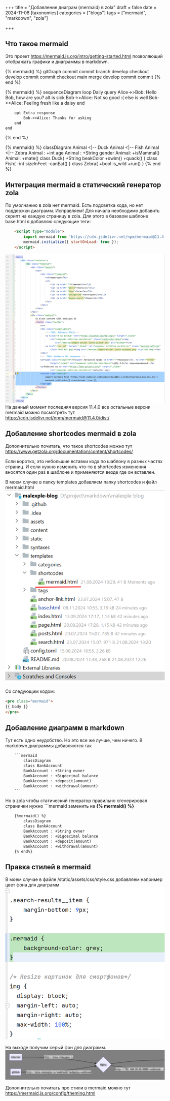 +++
title = "Добавление диаграм (mermaid) в zola"
draft = false
date = 2024-11-08
[taxonomies]
categories = ["blogs"]
tags = ["mermaid", "markdown", "zola"]

+++
## Что такое mermaid
Это проект https://mermaid.js.org/intro/getting-started.html позволяющий отображать графики и диаграммы в markdown.

{% mermaid() %}
gitGraph
       commit
       commit
       branch develop
       checkout develop
       commit
       commit
       checkout main
       merge develop
       commit
       commit
{% end %}

{% mermaid() %}
sequenceDiagram
    loop Daily query
        Alice->>Bob: Hello Bob, how are you?
        alt is sick
            Bob->>Alice: Not so good :(
        else is well
            Bob->>Alice: Feeling fresh like a daisy
        end

        opt Extra response
            Bob->>Alice: Thanks for asking
        end
    end
{% end %}

{% mermaid() %}
classDiagram
    Animal <|-- Duck
    Animal <|-- Fish
    Animal <|-- Zebra
    Animal : +int age
    Animal : +String gender
    Animal: +isMammal()
    Animal: +mate()
    class Duck{
        +String beakColor
        +swim()
        +quack()
    }
    class Fish{
        -int sizeInFeet
        -canEat()
    }
    class Zebra{
        +bool is_wild
        +run()
    }
{% end %}


## Интеграция mermaid в статический генератор zola
По умолчанию в zola нет mermaid. Есть подсветка кода, но нет поддержки диаграмм. Исправляем!
Для начала необходимо добавить скрипт на каждую страницу в zola. Для этого в базовом шаблоне base.html я добавляю следующие теги:
```html
    <script type="module">
    	import mermaid from 'https://cdn.jsdelivr.net/npm/mermaid@11.4.0/dist/mermaid.esm.min.mjs';
        mermaid.initialize({ startOnLoad: true });
    </script>
```

![base_template.png](base_template.png)
На данный момент последняя версия 11.4.0 все остальные версии mermaid можно посмотреть тут https://cdn.jsdelivr.net/npm/mermaid@11.4.0/dist/

## Добавление shortcodes mermaid в zola
Дополнительно почитать, что такое shortcodes можно тут https://www.getzola.org/documentation/content/shortcodes/

Если коротко, это небольшие вставки кода по шаблону в разных частях страниц. И если нужно изменить что-то в shortcodes изменения вносятся один раз в шаблоне и применяются везде где он вставлен.

В моем случае в папку templates добавляем папку shortcodes и файл mermaid.html
![shortcodes_mermaid.png](shortcodes_mermaid.png)

Со следующим кодом:
```html
<pre class="mermaid">
{{ body }}
</pre>
```

## Добавление диаграмм в markdown
Тут есть одно неудобство. Но это все же лучше, чем ничего. В markdown диаграммы добавляются так 
```
    ```mermaid
        classDiagram
        class BankAccount
        BankAccount : +String owner
        BankAccount : +Bigdecimal balance
        BankAccount : +deposit(amount)
        BankAccount : +withdrawal(amount)
    ```
```
Но в zola чтобы статический генератор правильно сгенерировал странички нужно ```mermaid заменить на **{%&nbsp;mermaid()&nbsp;%}**
```
    {%mermaid() %}
        classDiagram
        class BankAccount
        BankAccount : +String owner
        BankAccount : +Bigdecimal balance
        BankAccount : +deposit(amount)
        BankAccount : +withdrawal(amount)
    {% end%}
```

## Правка стилей в mermaid
В моем случае в файле /static/assets/css/style.css добавляем например цвет фона для диаграмм
![mermaid_style.png](mermaid_style.png)

На выходе получим серый фон для диаграмм.
![gray_style_mermaid.png](gray_style_mermaid.png)

Дополнительно почитать про стили в mermaid можно тут https://mermaid.js.org/config/theming.html



